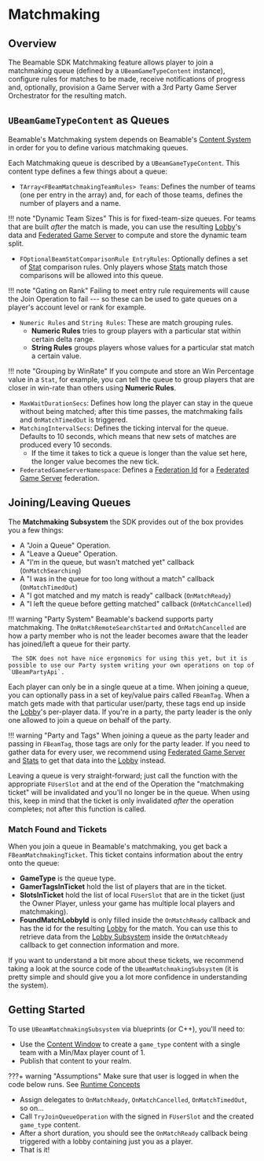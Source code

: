 <style>
img[src*='#center'] { 
    display: block;
    margin: auto;
}
</style>
# Matchmaking
## Overview

The Beamable SDK Matchmaking feature allows player to join a matchmaking queue (defined by a `UBeamGameTypeContent` instance), configure rules for matches to be made, receive notifications of progress and, optionally, provision a Game Server with a 3rd Party Game Server Orchestrator for the resulting match. 

## `UBeamGameTypeContent` as Queues
Beamable's Matchmaking system depends on Beamable's [Content System](../features/content.md) in order for you to define various matchmaking queues.

Each Matchmaking queue is described by a `UBeamGameTypeContent`. This content type defines a few things about a queue:

- `TArray<FBeamMatchmakingTeamRules> Teams`: Defines the number of teams (one per entry in the array) and, for each of those teams, defines the number of players and a name.

!!! note "Dynamic Team Sizes"
	This is for fixed-team-size queues. For teams that are built *after* the match is made, you can use the resulting [Lobby](../features/lobbies.md)'s data and [Federated Game Server](../guides/federations/federated-game-server.md) to compute and store the dynamic team split.

- `FOptionalBeamStatComparisonRule EntryRules`: Optionally defines a set of [Stat](../features/stats.md) comparison rules. Only players whose [Stats](../features/stats.md) match those comparisons will be allowed into this queue.

!!! note "Gating on Rank"
	Failing to meet entry rule requirements will cause the Join Operation to fail --- so these can be used to gate queues on a player's account level or rank for example.

- `Numeric Rules` and `String Rules`: These are match grouping rules.
	- **Numeric Rules** tries to group players with a particular stat within certain delta range.
	- **String Rules** groups players whose values for a particular stat match a certain value.

!!! note "Grouping by WinRate"
	If you compute and store an Win Percentage value in a `Stat`, for example, you can tell the queue to group players that are closer in win-rate than others using **Numeric Rules**.

- `MaxWaitDurationSecs`: Defines how long the player can stay in the queue without being matched; after this time passes, the matchmaking fails and `OnMatchTimedOut` is triggered.
- `MatchingIntervalSecs`: Defines the ticking interval for the queue. Defaults to 10 seconds, which means that new sets of matches are produced every 10 seconds.
	- If the time it takes to tick a queue is longer than the value set here, the longer value becomes the new tick.
- `FederatedGameServerNamespace`: Defines a [Federation Id](../concepts/federation.md#federation-id) for a [Federated Game Server](../guides/federations/federated-game-server) federation.

## Joining/Leaving Queues
The **Matchmaking Subsystem** the SDK provides out of the box provides you a few things:

- A "Join a Queue" Operation.
- A "Leave a Queue" Operation.
- A "I'm in the queue, but wasn't matched yet" callback (`OnMatchSearching`)
- A "I was in the queue for too long without a match" callback (`OnMatchTimedOut`)
- A "I got matched and my match is ready" callback (`OnMatchReady`)
- A "I left the queue before getting matched" callback (`OnMatchCancelled`)

!!! warning "Party System"
	Beamable's backend supports party matchmaking. The `OnMatchRemoteSearchStarted` and `OnMatchCancelled` are how a party member who is not the leader becomes aware that the leader has joined/left a queue for their party.
	
	 The SDK does not have nice ergonomics for using this yet, but it is possible to use our Party system writing your own operations on top of `UBeamPartyApi`.

Each player can only be in a single queue at a time. When joining a queue, you can optionally pass in a set of key/value pairs called `FBeamTag`. When a match gets made with that particular user/party, these tags end up inside the [Lobby](../features/lobbies.md)'s per-player data. If you're in a party, the party leader is the only one allowed to join a queue on behalf of the party.

!!! warning "Party and Tags"
	When joining a queue as the party leader and passing in `FBeamTag`, those tags are only for the party leader. If you need to gather data for every user, we recommend using [Federated Game Server](../guides/federations/federated-game-server) and [Stats](../features/stats.md) to get that data into the [Lobby](../features/lobbies.md) instead.

Leaving a queue is very straight-forward; just call the function with the appropriate `FUserSlot` and at the end of the Operation the "matchmaking ticket" will be invalidated and you'll no longer be in the queue. When using this, keep in mind that the ticket is only invalidated *after* the operation completes; not after this function is called.

### Match Found and Tickets
When you join a queue in Beamable's matchmaking, you get back a `FBeamMatchmakingTicket`. This ticket contains information about the entry onto the queue:

- **GameType** is the queue type.
- **GamerTagsInTicket** hold the list of players that are in the ticket.
- **SlotsInTicket** hold the list of local `FUserSlot` that are in the ticket (just the Owner Player, unless your game has multiple local players and matchmaking).
- **FoundMatchLobbyId** is only filled inside the `OnMatchReady` callback and has the id for the resulting [Lobby](../features/lobbies.md) for the match. You can use this to retrieve data from the [Lobby Subsystem](../features/lobbies.md) inside the `OnMatchReady` callback to get connection information and more.

If you want to understand a bit more about these tickets, we recommend taking a look at the source code of the `UBeamMatchmakingSubsystem` (it is pretty simple and should give you a lot more confidence in understanding the system).
## Getting Started
To use `UBeamMatchmakingSubsystem` via blueprints (or C++), you'll need to:

- Use the [Content Window](../features/content.md) to create a `game_type` content with a single team with a Min/Max player count of 1.
- Publish that content to your realm.

???+ warning "Assumptions"
    Make sure that user is logged in when the code below runs. See [Runtime Concepts](runtime-concepts.md)

- Assign delegates to `OnMatchReady`, `OnMatchCancelled`, `OnMatchTimedOut`, so on...
- Call `TryJoinQueueOperation` with the signed in `FUserSlot` and the created `game_type` content.
- After a short duration, you should see the `OnMatchReady` callback being triggered with a lobby containing just you as a player.
- That is it!